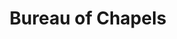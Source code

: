 ---
title: Bureau of Chapels
fulltitle: Bureau of Chapels
icon: 🏛️
rgb: 155, 67, 199
logo: /svg/crests/ministry-of-labour.svg
color: labour
series: bureau

fi: fi fi-min-labour fis
description: The Bureau of Chapels regulates women's organising and organisations for the Ministry of Labour.

aliases:
- /bureau-of-chapels/
---